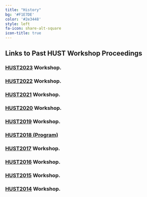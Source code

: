 ```yaml
---
title: "History"
bg: '#F1E7DE'
color: '#2e3448'
style: left
fa-icon: share-alt-square
icon-title: true
---
```


## Links to Past HUST Workshop Proceedings

### [HUST2023](https://dl.acm.org/doi/proceedings/10.1145/3624062) Workshop.

### [HUST2022](https://ieeexplore.ieee.org/servlet/opac?punumber=10027509) Workshop.

### [HUST2021](https://zenodo.org/communities/hust-2021/) Workshop.


### [HUST2020](https://ieeexplore.ieee.org/servlet/opac?punumber=9308028) Workshop.

### [HUST2019](https://link.springer.com/book/10.1007/978-3-030-44728-1) Workshop.

### [HUST2018 (Program)](https://hust18.github.io)

### [HUST2017](https://dl.acm.org/citation.cfm?id=3152493) Workshop.


### [HUST2016](http://dl.acm.org/citation.cfm?id=3018834&CFID=938750071&CFTOKEN=23360616) Workshop.


### [HUST2015](http://dl.acm.org/citation.cfm?id=2834996&CFID=938750071&CFTOKEN=23360616) Workshop.


### [HUST2014](http://dl.acm.org/citation.cfm?id=2691136&CFID=938750071&CFTOKEN=23360616) Workshop.
